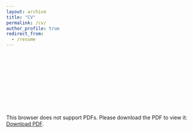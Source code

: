 ```yaml
---
layout: archive
title: "CV"
permalink: /cv/
author_profile: true
redirect_from:
  - /resume
---
```


<object data="http://temcinas.github.io/files/cv.pdf" type="application/pdf" width="700px" height="700px">
    <embed src="http://temcinas.github.io/files/cv.pdf">
        <p>This browser does not support PDFs. Please download the PDF to view it: <a href="http://temcinas.github.io/files/cv.pdf">Download PDF</a>.</p>
    </embed>
</object>
